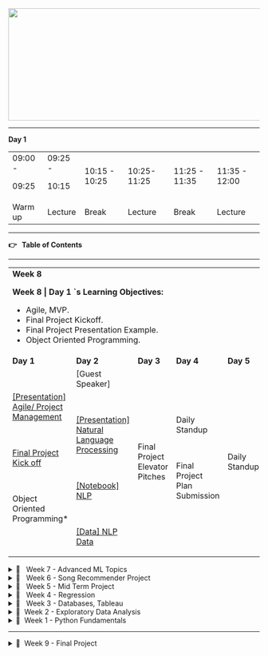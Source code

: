 
<div align="center">

<img src="header.jpg" alt="Data Analytics" style="height: 225px; width:1300px;"/>

</div>

---

**Day 1**


<table>
  <tr>
   <td>09:00 -
<p>
09:25
   </td>
   <td>09:25 -
<p>
10:15
   </td>
   <td>10:15 - 10:25
   </td>
   <td>10:25- 11:25
   </td>
   <td>11:25 - 11:35
   </td>
   <td>11:35 - 12:00
   </td>
  </tr>
  <tr>
   <td>Warm up
   </td>
   <td>Lecture
   </td>
   <td>Break
   </td>
   <td>Lecture
   </td>
   <td>Break
   </td>
   <td>Lecture
   </td>
  </tr>
</table>


---

**👉 **&nbsp;** Table of Contents**

---


<table>
  <tr>
   <td colspan="5" ><strong>Week 8</strong>
<p>
<strong>Week 8 | Day 1 `s Learning Objectives:</strong>
<ul>

<li>Agile, MVP.

<li>Final Project Kickoff.

<li>Final Project Presentation Example.

<li>Object Oriented Programming.
</li>
</ul>
   </td>
  </tr>
  <tr>
   <td><strong>Day 1</strong>
   </td>
   <td><strong>Day 2</strong>
   </td>
   <td><strong>Day 3</strong>
   </td>
   <td><strong>Day 4</strong>
   </td>
   <td><strong>Day 5</strong>
   </td>
  </tr>
  <tr>
   <td><a href="https://docs.google.com/presentation/d/10R8MRBZVApf8tJIJwL4TwUrh7oXaDna0/edit?usp=sharing&ouid=108298089999640278508&rtpof=true&sd=true">[Presentation] Agile/ Project Management</a>
<p>
<br>
<p>
<a href="https://github.com/raafat-hantoush/IH_RH_DA_FT_OCT_2021/blob/main/Class_Materials/Final_Project/Readme.md">Final Project Kick off</a>
<p>
<br>
<p>
Object Oriented Programming*
   </td>
   <td>[Guest Speaker]
<p>
<br>
<p>
<a href="https://docs.google.com/presentation/d/1-stHAzqBlIHBCQCQKlzifGXWlkAGgDFl/edit?usp=sharing&ouid=108298089999640278508&rtpof=true&sd=true">[Presentation] Natural Language Processing</a>
<p>
<br>
<p>
<a href="https://github.com/raafat-hantoush/IH_RH_DA_FT_OCT_2021/blob/main/Class_Materials/NLP/Notebook_Code_Along_NLP.ipynb">[Notebook] NLP</a>
<p>
<br>
<p>
<a href="https://drive.google.com/file/d/1070RNgMiWUVDCHwqUPEjc0FFI49tMcCx/view?usp=sharing">[Data] NLP Data</a>
   </td>
   <td>Final Project Elevator Pitches
   </td>
   <td>Daily Standup
<p>
<br>
<p>
Final Project Plan Submission
   </td>
   <td>Daily Standup
   </td>
  </tr>
</table>


<details>

<summary>📅  &nbsp; Week 7 - Advanced ML Topics</summary>


<table>
  <tr>
   <td colspan="5" ><strong><h1>Week 7</h1></strong>
<p>
<strong>Week 7 | Day 5 `s Learning Objectives:</strong>
<ul>

<li>Random Forest

<li>Hyper Parameter Tuning

<li>ML Frequent Problems

<li>Recap

<p>
<strong>Week 7 | Day 4 `s Learning Objectives:</strong>
<ul>

<li>Cross Validation

<li>Handling Imbalanced Data

<li>Bias and Variance Tradeoff

<p>
<strong>Week 7 | Day 3 `s Learning Objectives:</strong>
<ul>

<li>Decision Trees

<p>
<strong>Week 7 | Day 2 `s Learning Objectives:</strong>
<ul>

<li>PCA

<li>Logistic regression 

<li>Evaluating Classification models

<p>
<strong>Week 7 | Day 1 `s Learning Objectives:</strong>
<ul>

<li>Feature Selection

<li>KNN
</li>
</ul>
</li>
</ul>
</li>
</ul>
</li>
</ul>
</li>
</ul>
   </td>
  </tr>
  <tr>
   <td><strong>Day 1</strong>
   </td>
   <td><strong>Day 2</strong>
   </td>
   <td><strong>Day 3</strong>
   </td>
   <td><strong>Day 4</strong>
   </td>
   <td><strong>Day 5</strong>
<p>
It is Friday!! 🥳😎✌️
   </td>
  </tr>
  <tr>
   <td><a href="https://docs.google.com/presentation/d/1s_k1vwvITN6xQfBEpTAOCmnJq7XgeeV_/edit?usp=sharing&ouid=108298089999640278508&rtpof=true&sd=true">[Presentation] Feature Selection</a>
<p>
<br>
<p>
<a href="https://docs.google.com/presentation/d/1e4iNB5vLgFWKgLfjiwJpQdk-n4zql7lo/edit?usp=sharing&ouid=108298089999640278508&rtpof=true&sd=true">[Presentation] KNN</a>
<p>
<br>
<p>
<a href="https://github.com/raafat-hantoush/IH_RH_DA_FT_OCT_2021/blob/main/Class_Materials/Data%20Processing/Notebook_Code_Along_Data_PreProcessing_Feature_Selection.ipynb">[Notebook] Feature Selection</a>
<p>
<br>
<p>
<a href="https://github.com/raafat-hantoush/IH_RH_DA_FT_OCT_2021/blob/main/Class_Materials/Data%20Processing/Notebook_Feature_Selection_P-Value.ipynb">[Notebook] Feature Selection using P-Value</a>
<p>
<br>
<p>
<a href="https://github.com/raafat-hantoush/IH_RH_DA_FT_OCT_2021/blob/main/Class_Materials/Machine_Learning/Supervised_Learning/Notebook_Code_Along_Supervised_Learning_KNN_Housing_Prices%20KNN.ipynb">[Notebook] KNN</a>
<p>
<br>
<p>
<a href="https://github.com/raafat-hantoush/IH_RH_DA_FT_OCT_2021/blob/main/Class_Materials/Machine_Learning/Supervised_Learning/Lab/Comparing_Models_KNN_Feature_Selection._Embedded_Methods.md">[LAB] Model_Comparision</a>
   </td>
   <td><a href="https://docs.google.com/presentation/d/1sbkM5fg-NJmwdkpV-bpLL0sExIWFn0Zz/edit?usp=sharing&ouid=108298089999640278508&rtpof=true&sd=true">[Presentation] PCA</a>
<p>
<br>
<p>
<a href="https://docs.google.com/presentation/d/1dzIDTm2akI_J2ol3AP5Qn6SByc3byeqq/edit?usp=sharing&ouid=108298089999640278508&rtpof=true&sd=true">[Presentation] Logistic Regression</a>
<p>
<br>
<p>
<a href="https://docs.google.com/presentation/d/1e1kUeclxo7OUaRBc0-rZsSdKIrbd_Yjc/edit?usp=sharing&ouid=108298089999640278508&rtpof=true&sd=true">[Presentation] Evaluating Classification Models</a>
<p>
<br>
<p>
<a href="https://github.com/raafat-hantoush/IH_RH_DA_FT_OCT_2021/blob/main/Class_Materials/Data%20Processing/Notebook_Code_Along_Statistics_PCA.ipynb">[Notebook] PCA</a>
<p>
<br>
<p>
<a href="https://github.com/raafat-hantoush/IH_RH_DA_FT_OCT_2021/blob/main/Class_Materials/Machine_Learning/Supervised_Learning/Notebook_Code_Along_Supervised_Learning_Classification_Logistic_Regression.ipynb">[Notebook] Logistic Regression</a>
<p>
<br>
<p>
<a href="https://github.com/raafat-hantoush/IH_RH_DA_FT_OCT_2021/blob/main/Class_Materials/Data%20Processing/Lab/Lab_PCA_Example.ipynb">[LAB] (Optional) PCA</a>
<p>
<br>
<p>
<a href="https://github.com/raafat-hantoush/IH_RH_DA_FT_OCT_2021/blob/main/Class_Materials/Machine_Learning/Supervised_Learning/Lab/Lab_Classification_Handling_Logistic_Regression_Imbalanced_data.md">[LAB] Logistic Regression</a>
   </td>
   <td><a href="https://docs.google.com/presentation/d/1dpBvJkQ_NxPUArxR85frcYNy8U4e1j0V/edit?usp=sharing&ouid=108298089999640278508&rtpof=true&sd=true">[Presentation] Decision Trees</a>
<p>
<br>
<p>
<a href="https://github.com/raafat-hantoush/IH_RH_DA_FT_OCT_2021/blob/main/Class_Materials/Machine_Learning/Supervised_Learning/Notebook_Code_Along_Supervised_Learning_Decision_Trees.ipynb">[Notebook] Decision Trees</a>
<p>
<br>
<p>
<a href="https://github.com/raafat-hantoush/IH_RH_DA_FT_AUG_2021/blob/main/Class%20Materials/Machine_Learning/Supervised_Learning/Lab/Lab_Classification_Handling_Logistic_Regression_Imbalanced_data.md">[Lab] Decision_Trees</a>
   </td>
   <td><a href="https://docs.google.com/presentation/d/1e67Y9z4F_Wr1UmeoYp0FvaUdMF6zCPjF/edit?usp=sharing&ouid=108298089999640278508&rtpof=true&sd=true">[Presentation ] Cross Validation</a>
<p>
<br>
<p>
<a href="https://docs.google.com/presentation/d/1eQe1GllJzTzLWBNQrCm9MkSG10gDGy9h/edit?usp=sharing&ouid=108298089999640278508&rtpof=true&sd=true">[Presentation] Bias & Variance</a>
<p>
<br>
<p>
<a href="https://github.com/raafat-hantoush/IH_RH_DA_FT_OCT_2021/blob/main/Class_Materials/Machine_Learning/Supervised_Learning/Notebook_Cross_Validation.ipynb">[Notebook] Cross Validation</a>
<p>
<br>
<p>
<a href="https://github.com/raafat-hantoush/IH_RH_DA_FT_OCT_2021/blob/main/Class_Materials/Data%20Processing/Notebook_Handling_Imbalanced_Data.ipynb">[Notebook] Handling Imbalanced Data sets</a>
<p>
<br>
<p>
<a href="https://github.com/raafat-hantoush/IH_RH_DA_FT_OCT_2021/blob/main/Class_Materials/Machine_Learning/Supervised_Learning/Lab/Lab_Classification_Handling_Logistic_Regression_Imbalanced_data.md">[Lab] Cross Validation & Resampling</a>
   </td>
   <td>Kahoot
<p>
<br>
<p>
<a href="https://docs.google.com/presentation/d/1eRhl75IclQ4W989nRPgNYMDIzXgx9pCx/edit?usp=sharing&ouid=108298089999640278508&rtpof=true&sd=true">[Presentation] ML Frequent Problems</a>
<p>
<br>
<p>
<a href="https://docs.google.com/presentation/d/1drkfcuXT4s2da_okWlNQKLBFnEb2FYwD/edit?usp=sharing&ouid=108298089999640278508&rtpof=true&sd=true">[Presentation] Ensemble Methods</a>
<p>
<br>
<p>
<a href="https://docs.google.com/presentation/d/1se2v9JnXsqbmaOmux9N_oG0dFPDjcpOB/edit?usp=sharing&ouid=108298089999640278508&rtpof=true&sd=true">[Presentation] Weekly Recap</a>
<p>
<br>
<p>
<a href="https://github.com/raafat-hantoush/IH_RH_DA_FT_OCT_2021/blob/main/Class_Materials/Machine_Learning/Supervised_Learning/Notebook_Random_Forest.ipynb">[Notebook] Random Forest</a>
<p>
<br>
<p>
<a href="https://github.com/raafat-hantoush/IH_RH_DA_FT_OCT_2021/blob/main/Class_Materials/Machine_Learning/Supervised_Learning/Notebook_Random_Forest_Hyper_Parameter_Tunning.ipynb">[Notebook] Hyper Parameter Tuning</a>
<p>
<br>
<p>
[Weekly Retro]
<p>
<br>
<p>
<a href="https://github.com/raafat-hantoush/IH_RH_DA_FT_OCT_2021/blob/main/Class_Materials/Machine_Learning/Supervised_Learning/Lab/Lab_Classification_Handling_Logistic_Regression_Imbalanced_data.md">[Lab] Random Forest & Hyper Parameter Tuning</a>
   </td>
  </tr>
</table>


</details>

<details>

<summary>📅  &nbsp; Week 6 - Song Recommender Project</summary>


<table>
  <tr>
   <td colspan="5" ><strong><h1>Week 6</h1></strong>
<p>
<strong>Week 6 | Day 4 `s Learning Objectives:</strong>
<ul>

<li>Unsupervised Learning

<li>K-means Algorithm

<li>Saving/Loading Model using Pickle

<p>
<strong>Week 6 | Day 3 `s Learning Objectives:</strong>
<ul>

<li>APIs.

<li>Spotify API.

<li>JSON format overview.

<li>Restful APIs

<p>
<strong>Week 6 | Day 2 `s Learning Objectives:</strong>
<ul>

<li>Web Scraping multiple pages

<li>Python modules

<p>
<strong>Week 6 | Day 1 `s Learning Objectives:</strong>
<ul>

<li>Git ignore

<li>Web Scraping

<li>HTML, CSS

<li>Beautiful Soap
</li>
</ul>
</li>
</ul>
</li>
</ul>
</li>
</ul>
   </td>
  </tr>
  <tr>
   <td><strong>Day 1</strong>
   </td>
   <td><strong>Day 2</strong>
   </td>
   <td><strong>Day 3</strong>
   </td>
   <td><strong>Day 4</strong>
   </td>
   <td><strong>Day 5</strong>
<p>
It is Friday!! 🥳😎✌️
   </td>
  </tr>
  <tr>
   <td><a href="https://github.com/raafat-hantoush/IH_RH_DA_FT_OCT_2021/blob/main/Class_Materials/Web_Scraping/Case_Study_Gnod_Song_Recommender.md">[Case Study] Gnod Song Recommender</a>
<p>
<br>
<p>
<a href="https://docs.google.com/presentation/d/1lUlUgGMvrk24IBBg9zVSr6bQsjGYs0wm/edit?usp=sharing&ouid=108298089999640278508&rtpof=true&sd=true">[Presentation] Web Scraping</a>
<p>
<br>
<p>
<a href="https://flukeout.github.io/">[Activity] CSS Selector</a>
<p>
<br>
<p>
<a href="https://github.com/raafat-hantoush/IH_RH_DA_FT_OCT_2021/blob/main/Class_Materials/Web_Scraping/Notebook_Code_Along_Web_Scraping.ipynb">[Notebook] Web Scraping Code Along</a>
<p>
<br>
<p>
<a href="https://docs.google.com/presentation/d/1lW1kWqi6oPqUUSjcT9B-taMpl7bawvUC/edit?usp=sharing&ouid=108298089999640278508&rtpof=true&sd=true">[Presentation] Project Roadmap</a>
<p>
<br>
<p>
<a href="https://docs.google.com/presentation/d/1l_yq7e0n13qONhLhr43sTCznWxP05C9u/edit?usp=sharing&ouid=108298089999640278508&rtpof=true&sd=true">[LAB] Song Recommender Project</a> 
   </td>
   <td><a href="https://github.com/raafat-hantoush/IH_RH_DA_FT_OCT_2021/blob/main/Class_Materials/Web_Scraping/Notebook_Code_Along_2_Web_Scraping.ipynb">[Notebook] Web Scraping Multiple Pages Code Along</a>
<p>
<br>
<p>
[Code Along] Python Modules with VS Code
<p>
<br>
<p>
<a href="https://github.com/raafat-hantoush/IH_RH_DA_FT_OCT_2021/blob/main/Class_Materials/Web_Scraping/Lab/Lab_Web_Scraping_1st_Prototype_Expansion.md">[LAB] Song Recommender Project </a>
   </td>
   <td><a href="https://docs.google.com/presentation/d/1lKwvCn1j3QpXyBfxj7LdE6kiXHo2_tVa/edit?usp=sharing&ouid=108298089999640278508&rtpof=true&sd=true">[Presentation] APIs</a>
<p>
<br>
<p>
<a href="https://docs.google.com/presentation/d/1lca6NwMuo6h05Xo64WjktE586vpfWZNI/edit?usp=sharing&ouid=108298089999640278508&rtpof=true&sd=true">[Presentation] Spotipy</a>
<p>
<br>
<p>
<a href="https://github.com/raafat-hantoush/IH_RH_DA_FT_OCT_2021/blob/main/Class_Materials/Web_Scraping/Notebook_Code_Along_Intro_APIs_Structure.ipynb">[Notebook] APIs</a>
<p>
<br>
<p>
<a href="https://github.com/raafat-hantoush/IH_RH_DA_FT_OCT_2021/blob/main/Class_Materials/Web_Scraping/Notebook_Code_Along_Spotify_Structure.ipynb">[Notebook] Spotipy</a>
<p>
<br>
<p>
<a href="https://github.com/raafat-hantoush/IH_RH_DA_FT_OCT_2021/blob/main/Class_Materials/Web_Scraping/Lab/Lab_Song_Recommender_APIs.md">[LAB] Song Recommender Project </a>
   </td>
   <td><a href="https://docs.google.com/presentation/d/1lucZd2XQTkV1iQZh5CNVh0bo0tZDk323/edit?usp=sharing&ouid=108298089999640278508&rtpof=true&sd=true">[Presentation] Clustering using K-means</a>
<p>
<br>
<p>
<a href="https://docs.google.com/presentation/d/1lvdjdQ6anVkHGxaxq5Xzszt5syrp83w4/edit?usp=sharing&ouid=108298089999640278508&rtpof=true&sd=true">[Presentation] K-Means with Scikit-Learn</a>
<p>
<br>
<p>
<a href="https://github.com/raafat-hantoush/IH_RH_DA_FT_OCT_2021/blob/main/Class_Materials/Machine_Learning/Unsupervised_Learning/Notebook_Code_Along_KMeans_Structure.ipynb">[Notebook] K-Means Code Along</a>
<p>
<br>
<p>
<a href="https://docs.google.com/presentation/d/1lx_Xt2qdD4ZRczJ8HMQdfoMBjMGBOXWl/edit?usp=sharing&ouid=108298089999640278508&rtpof=true&sd=true">[LAB] Song Recommender Project </a>
   </td>
   <td><a href="https://docs.google.com/presentation/d/1mWytiwOq3no4VY1l2NOyp_aDeeznXwbP/edit?usp=sharing&ouid=108298089999640278508&rtpof=true&sd=true">[Presentation] Weekly Recap</a>
<p>
<br>
<p>
[Weekly Retro]
<p>
<br>
<p>
<a href="https://docs.google.com/presentation/d/1lW1kWqi6oPqUUSjcT9B-taMpl7bawvUC/edit?usp=sharing&ouid=108298089999640278508&rtpof=true&sd=true">[LAB] Song Recommender Project </a>
   </td>
  </tr>
</table>


</details>

<details>

<summary>📅  &nbsp; Week 5 - Mid Term Project </summary>


<table>
  <tr>
   <td colspan="5" ><strong>Week 5</strong>
<p>
<strong>Mid-Term Project</strong>
   </td>
  </tr>
  <tr>
   <td><strong>Day 1</strong>
   </td>
   <td><strong>Day 2</strong>
   </td>
   <td><strong>Day 3</strong>
   </td>
   <td><strong>Day 4</strong>
   </td>
   <td><strong>Day 5</strong>
<p>
It is Friday!! 🥳😎✌️
   </td>
  </tr>
  <tr>
   <td>Submitting project plans
   </td>
   <td>Work on the project
   </td>
   <td>Work on the project
   </td>
   <td>Work on the project
   </td>
   <td>Work on the project
   </td>
  </tr>
  <tr>
   <td>Work on the project
   </td>
   <td>
   </td>
   <td>
   </td>
   <td>
   </td>
   <td>Presentations
   </td>
  </tr>
</table>


</details>

<details>

<summary>📅  &nbsp; Week 4 - Regression </summary>


<table>
  <tr>
   <td colspan="5" ><strong>Week 4</strong>
<p>
<strong>Week 4 | Day 5 `s Learning Objectives:</strong>
<ul>

<li>Hypothesis Testing - Two Sample Test

<li>Recap

<p>
<strong>Week 4 | Day 4 `s Learning Objectives:</strong>
<ul>

<li>Hypothesis Testing

<li>Model Validation

<p>
<strong>Week 4 | Day 3 `s Learning Objectives:</strong>
<ul>

<li>Data Engineering

<li>Linear Regression.

<li>Model Validation.

<p>
<strong>Week 4 | Day 2 `s Learning Objectives:</strong>
<ul>

<li>Linear Regression.

<li>Model Validation.

<p>
<strong>Week 4 | Day 1 `s Learning Objectives:</strong>
<ul>

<li>Machine Learning Intro.

<li>Distributions.

<li>Data Transformation.
</li>
</ul>
</li>
</ul>
</li>
</ul>
</li>
</ul>
</li>
</ul>
   </td>
  </tr>
  <tr>
   <td><strong>Day 1</strong>
   </td>
   <td><strong>Day 2</strong>
   </td>
   <td><strong>Day 3</strong>
   </td>
   <td><strong>Day 4</strong>
   </td>
   <td><strong>Day 5</strong>
<p>
It is Friday!! 🥳😎✌️
   </td>
  </tr>
  <tr>
   <td><a href="https://docs.google.com/presentation/d/1dkb0rPzvdfzDiuWe0aDHOGDWPAzJP7HK/edit?usp=sharing&ouid=108298089999640278508&rtpof=true&sd=true">[Presentation] Intro to Machine Learning</a>
<p>
<br>
<p>
Guest Speaker, CTO
<p>
<br>
<p>
<a href="https://docs.google.com/presentation/d/1Py8kpOHCRXQmSqZDPW6fj6TtVkKccIQ2/edit?usp=sharing&ouid=108298089999640278508&rtpof=true&sd=true">[Presentation] Probability Distributions</a> 
<p>
<br>
<p>
<a href="https://docs.google.com/presentation/d/1fcgx15uusacOCiUTsrpKucvtE3zG_USr/edit?usp=sharing&ouid=108298089999640278508&rtpof=true&sd=true">[Presentation] Data Processing</a>
<p>
<br>
<p>
<a href="https://github.com/raafat-hantoush/IH_RH_DA_FT_OCT_2021/blob/main/Class_Materials/Case_Studies/Customer_Analysis_Case_Study/Activities_Transformation.md">[LAB] Lab | Data Transformation</a>
   </td>
   <td><a href="https://docs.google.com/presentation/d/1Q8KRJ_IMP7s_FDOltpmEjDJBdlMk5mqt/edit?usp=sharing&ouid=108298089999640278508&rtpof=true&sd=true">[Presentation] Linear Regression</a>
<p>
<br>
<p>
<a href="https://github.com/raafat-hantoush/IH_RH_DA_FT_OCT_2021/blob/main/Class_Materials/Case_Studies/Health_Care_For_All_Case_Study/Notebook_Code_Along_Intro_To_Pandas_Healthcare%20For_All_Structure.ipynb">[Notebook] Linear Regression</a>
<p>
<br>
<p>
<a href="https://github.com/raafat-hantoush/IH_RH_DA_FT_OCT_2021/blob/main/Class_Materials/Case_Studies/Customer_Analysis_Case_Study/Activities_Linear_Regression.md">[LAB] Lab | Model Fitting and Evaluating</a>
   </td>
   <td>[Guest Speaker] Data Engineering, Xing
<p>
<br>
<p>
<a href="https://docs.google.com/presentation/d/1Q8KRJ_IMP7s_FDOltpmEjDJBdlMk5mqt/edit?usp=sharing&ouid=108298089999640278508&rtpof=true&sd=true">[Presentation] Improving Model Accuracy</a>
<p>
<br>
<p>
<a href="https://github.com/raafat-hantoush/IH_RH_DA_FT_OCT_2021/blob/main/Class_Materials/Case_Studies/Health_Care_For_All_Case_Study/Notebook_Code_Along_Intro_To_Pandas_Healthcare%20For_All_Structure.ipynb">[Notebook] Linear Regression</a>
<p>
<br>
<p>
<a href="https://github.com/raafat-hantoush/IH_RH_DA_FT_OCT_2021/blob/main/Class_Materials/Case_Studies/Customer_Analysis_Case_Study/Activities_Linear_Regression.md">[LAB] Model Evaluation and Improving</a>
   </td>
   <td><a href="https://docs.google.com/presentation/d/1PpVZeAFwRi7TzhU2NzylT63HmfTfcEte/edit?usp=sharing&ouid=108298089999640278508&rtpof=true&sd=true">[Presentation] Sampling Distributions </a>
<p>
<br>
<p>
<a href="https://docs.google.com/presentation/d/1PrlLO9eH7x8B89YK7F8izNWDsrdhP_6A/edit?usp=sharing&ouid=108298089999640278508&rtpof=true&sd=true">[Presentation] Hypothesis Testing</a>
<p>
<br>
<p>
<a href="https://github.com/raafat-hantoush/IH_RH_DA_FT_OCT_2021/blob/main/Class_Materials/Statistics/Notebook_Code_Along_Hypothesis_Testing_Structure.ipynb">[Notebook] Hypothesis One Sample Test</a>
<p>
<br>
<p>
<a href="https://github.com/raafat-hantoush/IH_RH_DA_FT_OCT_2021/blob/main/Class_Materials/Case_Studies/Customer_Analysis_Case_Study/Activities_Linear_Regression.md">[LAB] Model Evaluation and Improving</a>
<p>
<br>
<p>
<a href="https://github.com/raafat-hantoush/IH_RH_DA_FT_OCT_2021/blob/main/Class_Materials/Statistics/Lab/Lab_Hypothesis_Testing.md">[Lab] Hypothesis Testing</a>
   </td>
   <td><a href="https://kahoot.it/">Kahoot</a>
<p>
<br>
<p>
<a href="https://docs.google.com/presentation/d/1QmyUbDrtwyG5uyORoQtQp9zD5h4Ika5U/edit?usp=sharing&ouid=108298089999640278508&rtpof=true&sd=true">[Presentation] Two Sample T-Test</a>
<p>
<br>
<p>
<a href="https://github.com/raafat-hantoush/IH_RH_DA_FT_OCT_2021/blob/main/Class_Materials/Statistics/Notebook_Code_Along_Statistics_Hypothesis_Testing_With_2_Samples_Structure.ipynb">[Notebook] Hypothesis Two Sample Test</a>
<p>
<br>
<p>
<a href="https://docs.google.com/presentation/d/1hVVTG8q2wVI71GacjcYTMsZvQB43C1_KCRgednRyg6g/edit?usp=sharing">Weekly Recap</a>
<p>
<br>
<p>
Weekly Retro
<p>
<br>
<p>
<a href="https://github.com/raafat-hantoush/IH_RH_DA_FT_OCT_2021/tree/main/Class_Materials/MidTerm_Project">Midterm Project Intro/ Briefing</a>
<p>
<br>
<p>
<a href="https://github.com/raafat-hantoush/IH_RH_DA_FT_OCT_2021/blob/main/Class_Materials/Statistics/Lab/Lab_Hypothesis_Testing.md">[Lab] Hypothesis Testing</a>
   </td>
  </tr>
</table>


</details>

<details>

<summary>📅  &nbsp; Week 3 - Databases, Tableau </summary>


<table>
  <tr>
   <td colspan="5" ><strong>Week 3</strong>
<p>
<strong>Week 3 | Day 5 `s Learning Objectives:</strong>
<ul>

<li>Storytelling with Data

<li>Data Visualization

<li>Tableau

<li>MongoDB

<li>Weekly Recap

<p>
<strong>Week 3 | Day 4 `s Learning Objectives:</strong>
<ul>

<li>Data Warehousing

<li>Data Visualization

<li>Tableau

<p>
<strong>Week 3 | Day 3 `s Learning Objectives:</strong>
<ul>

<li>Subqueries

<li>Temporary Table

<li>Views

<li>Connect Python to MySql

<p>
<strong>Week 3 | Day 2 `s Learning Objectives:</strong>
<ul>

<li>ERDs

<li>Joins

<p>
<strong>Week 3 | Day 1 `s Learning Objectives:</strong>
<ul>

<li>Relational Databases

<li>SQL Queries
</li>
</ul>
</li>
</ul>
</li>
</ul>
</li>
</ul>
</li>
</ul>
   </td>
  </tr>
  <tr>
   <td><strong>Day 1</strong>
   </td>
   <td><strong>Day 2</strong>
   </td>
   <td><strong>Day 3</strong>
   </td>
   <td><strong>Day 4</strong>
   </td>
   <td><strong>Day 5</strong>
<p>
It is Friday!! 🥳😎✌️
   </td>
  </tr>
  <tr>
   <td><a href="https://docs.google.com/presentation/d/1qac6LM0Jd_S-nWrt_YQb06t1M7r4yMhG/edit?usp=sharing&ouid=108298089999640278508&rtpof=true&sd=true">[Presentation]</a>
<p>
<a href="https://docs.google.com/presentation/d/1XsMmkfMPSRRcdXdU-iVPW-Wg6fR_nOgi/edit?usp=sharing&ouid=108298089999640278508&rtpof=true&sd=true">Relational Databases</a>
<p>
<br>
<p>
<a href="https://github.com/raafat-hantoush/IH_RH_DA_FT_OCT_2021/blob/main/Class_Materials/SQL_MYSQL/Labs/Lab_Intro_Sql.md">[LAB] Lab | SQL Intro</a>
<p>
<br>
<p>
<a href="https://github.com/raafat-hantoush/IH_RH_DA_FT_OCT_2021/blob/main/Class_Materials/SQL_MYSQL/Labs/Lab_SQL_Basics_Selection_Aggregation.md">[LAB] Lab | SQL Queries</a>
   </td>
   <td><a href="https://docs.google.com/presentation/d/1Xbe7J-rbWzFc3qHQ-vFLh4jD1Ka8ZN76/edit?usp=sharing&ouid=108298089999640278508&rtpof=true&sd=true">[Presentation]</a>
<p>
<a href="https://docs.google.com/presentation/d/1burXmoOVmjlhzUl_OEXaC3zo3j4HxIeq/edit?usp=sharing&ouid=108298089999640278508&rtpof=true&sd=true">Joins & ERD</a>
<p>
<br>
<p>
<a href="https://github.com/raafat-hantoush/IH_RH_DA_FT_OCT_2021/blob/main/Class_Materials/SQL_MYSQL/Activities/Activities.md">[Activity ERD]</a>
<p>
<br>
<p>
<a href="https://github.com/raafat-hantoush/IH_RH_DA_FT_OCT_2021/blob/main/Class_Materials/SQL_MYSQL/Labs/Lab_SQL_Join_Two_Tables.md">[Lab] Sql Join two tables</a>
<p>
<br>
<p>
<a href="https://github.com/raafat-hantoush/IH_RH_DA_FT_OCT_2021/blob/main/Class_Materials/SQL_MYSQL/Labs/Lab_SQL_Join_Multi_Tables.md">[Lab] (optional) Sql Join multiple tables</a>
   </td>
   <td><a href="https://docs.google.com/presentation/d/1Xf2jYhZbkTzbKsEB-cfMcU1hNNsFD32E/edit?usp=sharing&ouid=108298089999640278508&rtpof=true&sd=true">[Presentation] SQL Sub Queries</a>
<p>
<br>
<p>
<a href="https://docs.google.com/presentation/d/1XtSNJEuemapwNXiiCxEN19kP3zqLaYq3/edit?usp=sharing&ouid=108298089999640278508&rtpof=true&sd=true">[Presentation] Temporary Table/ Views</a>
<p>
<br>
<p>
<a href="https://docs.google.com/presentation/d/1XbYZk3kIKlh_NraaK__FIHHDfExYvihF/edit?usp=sharing&ouid=108298089999640278508&rtpof=true&sd=true">[Presentation] Connect Python into MySQL</a>
<p>
<br>
<p>
<a href="https://github.com/raafat-hantoush/IH_RH_DA_FT_OCT_2021/blob/main/Class_Materials/SQL_MYSQL/Notebook_Connecting_Python_To_Sql.ipynb">[Notebook] Connect Python into MySQL</a>
<p>
<br>
<p>
<a href="https://github.com/raafat-hantoush/IH_RH_DA_FT_OCT_2021/blob/main/Class_Materials/SQL_MYSQL/Labs/Lab_SQL_Subqueries.md">[Lab] SQL Sub Queries</a>
   </td>
   <td><a href="https://docs.google.com/presentation/d/1XWF1Cyc9IwF0azBmahu0qE6Gb8WhJKl2/edit?usp=sharing&ouid=108298089999640278508&rtpof=true&sd=true">[Presentation]</a>
<p>
<a href="https://docs.google.com/presentation/d/1vZnoHc3q5ojNnKHaFwuTK7j7VLZ99sm7/edit?usp=sharing&ouid=108298089999640278508&rtpof=true&sd=true">Data Warehousing</a>
<p>
<br>
<p>
<a href="https://docs.google.com/presentation/d/1_u6IJAzdUadrMM-yT6mwNYVi1gUMqXfq/edit?usp=sharing&ouid=108298089999640278508&rtpof=true&sd=true">[Presentation] Intro to Tableau </a>
<p>
<br>
<p>
<a href="https://docs.google.com/presentation/d/1vHxq5-hU3gSxAG9Vkm8oby5_esDxCMvf/edit?usp=sharing&ouid=108298089999640278508&rtpof=true&sd=true">[Presentation] Data Visualisation</a>
<p>
<br>
<p>
<a href="https://github.com/raafat-hantoush/IH_RH_DA_FT_OCT_2021/blob/main/Class_Materials/Data_Visualization/Tableau/Lab/Lab_Tableau_Customer_Analysis_Case_Study.md">[LAB] Tableau</a>
<p>
<br>
<p>
<a href="https://github.com/raafat-hantoush/IH_RH_DA_FT_OCT_2021/blob/main/Class_Materials/SQL_MYSQL/Labs/Lab_SQL_GroupBy.md">[Lab] (Optional) SQL Group By</a>
   </td>
   <td><a href="https://docs.google.com/presentation/d/1_r3eRSgP68AXpAIISjXao9lT90bdgjYx/edit?usp=sharing&ouid=108298089999640278508&rtpof=true&sd=true">[Presentation] Tableau </a>
<p>
<br>
<p>
<a href="https://docs.google.com/presentation/d/1S8hwEcbKEzIf3MNy3_hNMseoL1n36QBQ/edit?usp=sharing&ouid=108298089999640278508&rtpof=true&sd=true">[Presentation] Storytelling with Data]</a>
<p>
<br>
<p>
<a href="https://docs.google.com/presentation/d/1sEdfwMIBDLUBliS7vsGbfOW-rybk_DFG0MGyQMJyfsc/edit?usp=sharing">Weekly Recap</a>
<p>
<br>
<p>
[Demo] No-SQL Databases MongoDB
<p>
<br>
<p>
Weekly Retro
<p>
<br>
<p>
<a href="https://github.com/raafat-hantoush/IH_RH_DA_FT_OCT_2021/blob/main/Class_Materials/Data_Visualization/Tableau/Lab/Lab_Tableau_Dashboards.md">[LAB] Tableau Dashboard</a>
<p>
<br>
<p>
<a href="https://public.tableau.com/de-de/s/interactive-resume-gallery">[Lab] [Optional] Resume using Tableau  </a>
   </td>
  </tr>
</table>


</details>

<details>

<summary>📅  &nbsp;Week 2 - Exploratory Data Analysis </summary>


<table>
  <tr>
   <td colspan="5" > <h2>📅 &nbsp;  <strong>Week 2</strong></h2>
<p>
<strong>Week 2 | Day5 `s Key Objectives:</strong>
<ul>

<li>Weekly Recap

<li>Pandas Group By

<li>Pandas Merging

<li>Pandas Best Practices

<p>
<strong>Week 2 | Day4 `s Key Objectives:</strong>
<ul>

<li>Data Pipelining

<li>Linear Regression

<p>
<strong>Week 2 | Day3 `s Key Objectives:</strong>
<ul>

<li>Correlation and correlation Matrix

<li>Plotting using Matplotlib and seaborn

<li>Exploratory Data Analysis

<p>
<strong>Week 2 | Day2 `s Key Objectives:</strong>
<ul>

<li>HealthCare For All Case Study

<li>Data Cleaning using Pandas

<li>Statistics basics ( samples, probability, distributions, random variables, samples, measures of central tendency and dispersion)

<p>
<strong>Week 2 | Day1 `s Key Objectives:</strong>
<ul>

<li>Pandas contd(filtering, missing values, applying functions, concatenating, IO operations)

<li>HealthCare For All Case Study

<li>Data Cleaning using Pandas
</li>
</ul>
</li>
</ul>
</li>
</ul>
</li>
</ul>
</li>
</ul>
   </td>
  </tr>
  <tr>
   <td><strong>Day 1</strong>
   </td>
   <td><strong>Day 2</strong>
   </td>
   <td><strong>Day 3</strong>
   </td>
   <td><strong>Day 4</strong>
   </td>
   <td><strong>Day 5</strong>
<p>
It is Friday!! 🥳😎✌️
<p>
<strong> </strong>
   </td>
  </tr>
  <tr>
   <td><a href="https://github.com/raafat-hantoush/IH_RH_DA_FT_OCT_2021/blob/main/Class_Materials/Pandas/Notebook_Code_Along_RH_Pandas_Data_Frame_General-Part_2.ipynb">[Code Along] Pandas_Part_2</a>
<p>
<br>
<p>
<a href="https://github.com/raafat-hantoush/IH_RH_DA_FT_OCT_2021/blob/main/Class_Materials/Case_Studies/Health_Care_For_All_Case_Study/Health_Care_for_All_Case_Study.md">[Healthcare For All Case Study]</a>
<p>
<br>
<p>
<a href="https://github.com/raafat-hantoush/IH_RH_DA_FT_OCT_2021/blob/main/Class_Materials/Case_Studies/Health_Care_For_All_Case_Study/Notebook_Code_Along_Intro_To_Pandas_Healthcare%20For_All_Structure.ipynb">[Code_Along] Healthcare For All Case Study</a>
<p>
<br>
<p>
<a href="https://github.com/raafat-hantoush/IH_RH_DA_FT_OCT_2021/blob/main/Class_Materials/Case_Studies/Customer_Analysis_Case_Study/Lab_Customer_Analysis_Case_Study.md">[Lab] EDA_Round_1</a>
   </td>
   <td><a href="https://docs.google.com/presentation/d/1Q8l1rqSfRiLbffkl4aChCRNYYFdCY69S/edit?usp=sharing&ouid=108298089999640278508&rtpof=true&sd=true">[Presentation] Basic Statistical Concepts</a>
<p>
<br>
<p>
<a href="https://github.com/raafat-hantoush/IH_RH_DA_FT_OCT_2021/blob/main/Class_Materials/Case_Studies/Customer_Analysis_Case_Study/Lab_Customer_Analysis_Case_Study.md">[Lab] EDA_Round_2</a>
   </td>
   <td><a href="https://docs.google.com/presentation/d/1Q4YyrtuZWmODE2PRrWNL2T3ys9NTZWkX/edit?usp=sharing&ouid=108298089999640278508&rtpof=true&sd=true">[Presentation] Correlation of Numerical Features</a>
<p>
<br>
<p>
<a href="https://docs.google.com/presentation/d/1SpJogytP9jYR7WMnkawTKJ8mzgZ9WUt-/edit?usp=sharing&ouid=108298089999640278508&rtpof=true&sd=true">[Presentation] EDA with plotting</a>
<p>
<br>
<p>
<a href="https://github.com/raafat-hantoush/IH_RH_DA_FT_OCT_2021/blob/main/Class_Materials/Data_Visualization/Matplotlib_Seaborn/Notebook_Code_Along_Matplotlib_Seaborn_Complete.ipynb">[Notebook] EDA with plotting</a>
<p>
<br>
<p>
<a href="https://github.com/raafat-hantoush/IH_RH_DA_FT_OCT_2021/blob/main/Class_Materials/Data_Visualization/Matplotlib_Seaborn/Cheat_Sheet_Python_Matplotlib.pdf">[Cheat Sheet] Matplotlib</a>
<p>
<br>
<p>
<a href="https://github.com/raafat-hantoush/IH_RH_DA_FT_OCT_2021/blob/main/Class_Materials/Data_Visualization/Matplotlib_Seaborn/Cheat_Sheet_Python_Seaborn.pdf">[Cheat Sheet] Seaborn</a>
<p>
<br>
<p>
<a href="https://github.com/raafat-hantoush/IH_RH_DA_FT_OCT_2021/blob/main/Class_Materials/Case_Studies/Customer_Analysis_Case_Study/Lab_Customer_Analysis_Case_Study.md">[Lab] EDA_Round_3</a>
   </td>
   <td>[Linear Regression Overview]
<p>
<br>
<p>
<a href="https://github.com/raafat-hantoush/IH_RH_DA_FT_OCT_2021/blob/main/Class_Materials/Case_Studies/Health_Care_For_All_Case_Study/Notebook_Code_Along_Intro_To_Pandas_Healthcare%20For_All_Structure.ipynb">[Code_Along] Data_Pipelining</a>
<p>
<br>
<p>
[Case Study Presentations]
<p>
<br>
<p>
<a href="https://github.com/raafat-hantoush/IH_RH_DA_FT_OCT_2021/blob/main/Class_Materials/Case_Studies/Customer_Analysis_Case_Study/Lab_Customer_Analysis_Case_Study.md">[Lab] EDA_Round_4</a>
   </td>
   <td><a href="https://docs.google.com/presentation/d/1G3gbFpluZn4FDm8Y-Rq_WRXA609R3UNK/edit?usp=sharing&ouid=108298089999640278508&rtpof=true&sd=true">[Presentation] Pandas Joining, Grouping</a>
<p>
<br>
<p>
<a href="https://github.com/raafat-hantoush/IH_RH_DA_FT_OCT_2021/blob/main/Class_Materials/Pandas/Notebook_Code_Along_RH_Pandas_Data_Frame_General-3.ipynb">[Notebook] Pandas contd</a>
<p>
<a href="http://localhost:8888/notebooks/Documents/GitHub/IronHack/IH_RH_DA_FT_OCT_2021/Class_Materials/Pandas/Notebook_Code_Along_RH_Pandas_Data_Frame_General-3.ipynb"><br></a>
<p>
<a href="https://docs.google.com/presentation/d/1ULcqE5MmHnSrO3HHQ_tdNUA354Jk1n9F/edit?usp=sharing&ouid=108298089999640278508&rtpof=true&sd=true">Weekly Recap</a>
<p>
<br>
<p>
Weekly Retro
<p>
<br>
<p>
<a href="https://kahoot.it/">Kahoot</a>
<p>
<br>
<p>
<a href="https://github.com/raafat-hantoush/IH_RH_DA_FT_OCT_2021/blob/main/Class_Materials/Pandas/Labs/Pandas_Group_By/Readme.md">[Lab Pandas Group By]</a>
   </td>
  </tr>
  <tr>
   <td>
   </td>
   <td>
   </td>
   <td>
   </td>
   <td>
   </td>
   <td>
   </td>
  </tr>
</table>


</details>

<details>

<summary>📅  &nbsp;Week 1 - Python Fundamentals </summary>


<table>
  <tr>
   <td colspan="5" > <h2>📅 &nbsp;  <strong>Week 1</strong></h2>
<p>
<strong>Week 1 | Day5 `s Key Objectives:</strong>
<ul>

<li>Map function

<li>Intro to Pandas.

<li>Weekly Recap

<p>
<strong>Week 1 | Day4 `s Key Objectives:</strong>
<ul>

<li>Programming Tips and coding efficiency.

<li>Lambda functions.

<li>Data Analysis Intro and Process

<li>Numpy Arrays

<p>
<strong>Week 1 | Day3 `s Key Objectives:</strong>
<ul>

<li>Python functions

<li>Python List comprehension

<p>
<strong>Week 1 | Day3 `s Key Objectives:</strong>
<ul>

<li>Python functions

<li>Python List comprehension

<li>Programming Tips and coding efficiency.

<p>
<strong>Week 1 | Day2 `s Key Objectives:</strong>
<ul>

<li>Conda: Package and Environment Manager

<li>Python Data Structures: Lists, Tuples, dictionaries, Sets

<li>Python String Operations 

<p>
<strong>Week 1 | Day1 `s Key Objectives:</strong>
<ul>

<li>Housekeeping Issues and Bootcamp Expectation

<li>Trello

<li>Command Line

<li>Git & GitHub

<li>Jupyter Notebooks and Markdown
</li>
</ul>
</li>
</ul>
</li>
</ul>
</li>
</ul>
</li>
</ul>
</li>
</ul>
   </td>
  </tr>
  <tr>
   <td><strong>Day 1</strong>
   </td>
   <td><strong>Day 2</strong>
   </td>
   <td><strong>Day 3</strong>
   </td>
   <td><strong>Day 4</strong>
   </td>
   <td><strong>Day 5</strong>
<p>
It is Friday!! 🥳😎✌️
<p>
<strong> </strong>
   </td>
  </tr>
  <tr>
   <td><a href="https://docs.google.com/presentation/d/1kedwx1w3LvYm5sBRXzpCJR14fs9hhE9UzfQOAJc5POE/edit?usp=sharing">[Presentation] Intro</a>
<p>
<a href="https://github.com/raafat-hantoush/IH_RH_DA_FT_OCT_2021/blob/main/Class_Materials/Command_Line/Activities/Activity_Command_Line.md">[Activity] Command Line</a>
<p>
<a href="https://docs.google.com/presentation/d/1Url-LReJi6qldvShxoZDv44KLU1i_Ma0/edit?usp=sharing&ouid=108298089999640278508&rtpof=true&sd=true">[Presentation] Git</a>
<p>
<a href="https://docs.google.com/presentation/d/14GnctzxNG7lVMderUJSxJdPysp5SP2Gz/edit?usp=sharing&ouid=108298089999640278508&rtpof=true&sd=true">[Presentation] Jupyter Notebooks</a>
<p>
<a href="https://github.com/raafat-hantoush/IH_RH_DA_FT_OCT_2021/blob/main/Class_Materials/Command_Line/Cheat_Sheet_MAC_Command_Line.pdf">[Cheat Sheet] Mac Command</a>
<p>
<br>
<p>
<a href="https://github.com/raafat-hantoush/IH_RH_DA_FT_OCT_2021/blob/main/Class_Materials/Command_Line/Cheat_Sheet_Windows_Command_Prompt.pdf">[Cheat Sheet] Windows Command Line</a>
<p>
<br>
<p>
<a href="https://github.com/raafat-hantoush/IH_RH_DA_FT_OCT_2021/blob/main/Class_Materials/Git_GitHub/Cheat_Sheet_Git_Education.pdf">[Cheat Sheet] Git Cheat Sheet</a>
<p>
<br>
<p>
<a href="https://github.com/raafat-hantoush/IH_RH_DA_FT_OCT_2021/blob/main/Class_Materials/Jupyter_Notebook/Cheat_Sheet_Markdown.md">[Cheat sheet] Markdown Cheat Sheet</a>
<p>
<a href="https://github.com/raafat-hantoush/IH_RH_DA_FT_OCT_2021/tree/main/Class_Materials/Git_GitHub/Labs">[LAB] Git</a>
<p>
<br>
<p>
<a href="https://github.com/raafat-hantoush/IH_RH_DA_FT_OCT_2021/blob/main/Class_Materials/Jupyter_Notebook/Labs/Lab_Juypter_Notebook.md">[LAB] Jupyter Notebook</a>
<p>
<br>
<p>
<a href="https://github.com/raafat-hantoush/IH_RH_DA_FT_OCT_2021/blob/main/Class_Materials/Command_Line/Labs/Lab_Bash.md">[LAB] (Optional) Bash</a>
   </td>
   <td><a href="https://docs.google.com/presentation/d/1gz8Cw4SyHB2M99Ow1R1iLGUdhiosYFcN/edit?usp=sharing&ouid=108298089999640278508&rtpof=true&sd=true">[Presentation] Conda</a>
<p>
<a href="https://github.com/raafat-hantoush/IH_RH_DA_FT_OCT_2021/blob/main/Class_Materials/Conda/Activities/Conda_Activity_Environments.md">[Activity] Conda Environment</a>
<p>
<br>
<p>
<a href="https://github.com/raafat-hantoush/IH_RH_DA_FT_OCT_2021/blob/main/Class_Materials/Conda/Cheat_Sheet_Conda.pdf">[Cheat Sheet] Conda Cheat Sheet</a>
<p>
<a href="https://docs.google.com/presentation/d/17htGpsqE0czcn76asGsRD2GrQZS6r6A_/edit?usp=sharing&ouid=108298089999640278508&rtpof=true&sd=true">[Presentation] Python Built-In Data Structures</a>
<p>
<a href="https://github.com/raafat-hantoush/IH_RH_DA_FT_OCT_2021/blob/main/Class_Materials/Python_Basics/Code_Along_Python_Built-In-Data_Structures.ipynb">[Notebook] Python Built-In Data Structures</a>
<p>
<a href="https://docs.google.com/presentation/d/17iF9QfaTOPnZ_mqPWGCwHHz8dcilLYzs/edit?usp=sharing&ouid=108298089999640278508&rtpof=true&sd=true">[Presentation] Python String Operations</a>
<p>
<br>
<p>
<a href="https://github.com/raafat-hantoush/IH_RH_DA_FT_OCT_2021/blob/main/Class_Materials/Python_Basics/Code_Along%20_Python_String_Operations.ipynb">[Notebook] Python String Operations</a>
<p>
<a href="https://github.com/raafat-hantoush/IH_RH_DA_FT_OCT_2021/tree/main/Class_Materials/Python_Basics/Labs/Tuple_Sets_Dicts">[Lab] Python Built-In Data Structures</a>
<p>
<br>
<p>
<a href="https://github.com/raafat-hantoush/IH_RH_DA_FT_OCT_2021/blob/main/Class_Materials/Python_Basics/Labs/Python_Strings/LAB_Notebook_Python_Strings.ipynb">[Lab] Python Strings</a>
   </td>
   <td><a href="https://docs.google.com/presentation/d/1Bhjmj778y7hYwG7FjU6s2MaF-6brPrXt/edit?usp=sharing&ouid=108298089999640278508&rtpof=true&sd=true">[Presentation] Python Functions</a>
<p>
<a href="https://github.com/raafat-hantoush/IH_RH_DA_FT_OCT_2021/blob/main/Class_Materials/Python_Basics/Code_Along_Python_Functions.ipynb">[Notebook] Python Functions</a>
<p>
<a href="https://docs.google.com/presentation/d/1BlFRUmZu_bJffAmCBCzUYYaVPuFBLHw4/edit?usp=sharing&ouid=108298089999640278508&rtpof=true&sd=true">[Presentation] Python Lists Comprehension</a>
<p>
<br>
<p>
<a href="https://github.com/raafat-hantoush/IH_RH_DA_FT_OCT_2021/blob/main/Class_Materials/Python_Basics/Code_Along_List_Comprehensions.ipynb">[Notebook] Python Lists Comprehension</a>
<p>
<a href="https://github.com/raafat-hantoush/IH_RH_DA_FT_OCT_2021/tree/main/Class_Materials/Prework-Review">[Lab] Pre-Work Review</a>
   </td>
   <td><a href="https://docs.google.com/presentation/d/1C5sj8RcoXdOgEMpqcykMvZR4MrAgp1I5/edit?usp=sharing&ouid=108298089999640278508&rtpof=true&sd=true">[Presentation] Programming Tips</a>
<p>
<br>
<p>
<a href="https://docs.google.com/presentation/d/1C3TlWUS5hunm5tvZmPq3YhXmK8DkNk-p/edit?usp=sharing&ouid=108298089999640278508&rtpof=true&sd=true">[Presentation] Programming Code Simplicity</a>
<p>
<a href="https://docs.google.com/presentation/d/1EqL2TSH3ux0OsiKLrIYcBfO1qlf0QWHk/edit?usp=sharing&ouid=108298089999640278508&rtpof=true&sd=true">[Presentation] Lambda Function</a>
<p>
<a href="https://docs.google.com/presentation/d/1EMSWjJHqBVNWkunuFt7yUyJUxKSynVwe/edit?usp=sharing&ouid=108298089999640278508&rtpof=true&sd=true">[Presentation] Data Analysis Intro</a>
<p>
<a href="https://docs.google.com/presentation/d/1EZDsd9Kndc_8w7xPaAxbgUY5W_L-oo0d/edit?usp=sharing&ouid=108298089999640278508&rtpof=true&sd=true">[Presentation] Data Analysis Process</a>
<p>
<a href="https://docs.google.com/presentation/d/1vAzn6vGHKwt_jRIGj6bsP_ZCAIHXZITk/edit?usp=sharing&ouid=108298089999640278508&rtpof=true&sd=true">[Presentation] Numpy Arrays</a>
<p>
<br>
<p>
<a href="https://github.com/raafat-hantoush/IH_RH_DA_FT_OCT_2021/blob/main/Class_Materials/Numpy/Numpy_Python_Cheat_Sheet.pdf">[Cheat Sheet] Numpy Arrays</a>
<p>
<br>
<p>
<a href="https://github.com/raafat-hantoush/IH_RH_DA_FT_AUG_2021/blob/main/Class%20Materials/Numpy/Notebook_Code_Along_Numpy_%20Structure.ipynb">[Notebook] Numpy Arrays</a>
<p>
[Lab] Data Gathering
<p>
<br>
<p>
<a href="https://github.com/raafat-hantoush/IH_RH_DA_FT_OCT_2021/blob/main/Class_Materials/Numpy/Labs/Lab_100_Numpy_exercises_with_hints.md">[Lab] Numpy Arrays</a>
   </td>
   <td><a href="https://docs.google.com/presentation/d/1HFfUSfhowaFVw277Vnqg4u1XNXEpJVaH/edit?usp=sharing&ouid=108298089999640278508&rtpof=true&sd=true">[Presentation] Python Map</a>
<p>
<br>
<p>
<a href="https://docs.google.com/presentation/d/1G5DH7ILkp8fGjQgf094EPAcETbfBOurW/edit?usp=sharing&ouid=108298089999640278508&rtpof=true&sd=true">[Presentation] Intro to Pandas</a>
<p>
<br>
<p>
<a href="https://github.com/raafat-hantoush/IH_RH_DA_FT_OCT_2021/blob/main/Class_Materials/Pandas/Notebook_Code_Along_RH_Pandas_Data_Frame_General-Part_1.ipynb">[Code Along] Intro to Pandas</a>
<p>
<a href="https://docs.google.com/presentation/d/1HFWlAOXd9gRMR7i880iwVQao-OB8N4KF/edit?usp=sharing&ouid=108298089999640278508&rtpof=true&sd=true">Weekly Recap</a>
<p>
Weekly Retro
<p>
<a href="https://www.machinelearningplus.com/python/101-pandas-exercises-python/">[Lab] Pandas Exercises</a>
   </td>
  </tr>
</table>


</details>

---

<details>

<summary> 📅  &nbsp;Week 9 - Final Project</summary>

</details>
